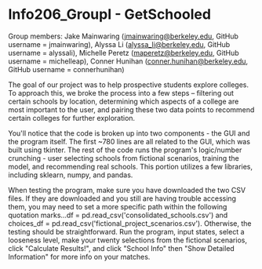 # Info206_GroupI - GetSchooled

Group members: Jake Mainwaring (jmainwaring@berkeley.edu,  GitHub username = jmainwaring), Alyssa Li (alyssa_li@berkeley.edu,  GitHub username = alyssali), Michelle Peretz (maperetz@berkeley.edu,  GitHub username = michelleap), Conner Hunihan (conner.hunihan@berkeley.edu,  GitHub username = connerhunihan)


The goal of our project was to help prospective students explore colleges. To approach this, we broke the process into a few steps – filtering out certain schools by location, determining which aspects of a college are most important to the user, and pairing these two data points to recommend certain colleges for further exploration.

You'll notice that the code is broken up into two components - the GUI and the program itself. The first ~780 lines are all related to the GUI, which was built using tkinter. The rest of the code runs the program's logic/number crunching - user selecting  schools from fictional scenarios, training the model, and recommending real schools. This portion utilizes a few libraries, including sklearn, numpy, and pandas.              

When testing the program, make sure you have downloaded the two CSV files. If they are downloaded and you still are having trouble accessing them, you may need to set a more specific path within the following quotation marks...df = pd.read_csv('consolidated_schools.csv') and choices_df = pd.read_csv('fictional_project_scenarios.csv'). Otherwise, the testing should be straightforward. Run the program, input states, select a looseness level, make your twenty selections from the fictional scenarios, click "Calculate Results!", and click "School Info" then "Show Detailed Information" for more info on your matches.       
